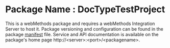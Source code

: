 # Package Name : DocTypeTestProject
This is a webMethods package and requires a webMethods Integration Server to host it. Package versioning and configuration can be found in the package [manifest](./DocTypeTestProject/manifest.v3) file. Service and API documentation is available on the package's home page http://&lt;server&gt;:&lt;port&gt;/&lt;packagename>.
